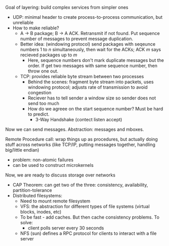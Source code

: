  Goal of layering: build complex services from simpler ones

- UDP: minimal header to create process-to-process communication, but unreliable
- How to make reliable?
  - A $\rightarrow$ B package; B $\rightarrow$ A ACK. Retransmit if not found. Put sequence number of messages to prevent message duplication.
  - Better idea: (windowing protocol) send packages with seqeunce numbers 1 to $n$ simultaneously, then wait for the ACKs; ACK $m$ says recieved packages up to $m$
    - Here, sequence numbers don't mark duplicate messages but the order. If get two messages with same sequence number, then throw one out.
  - TCP: provides reliable byte stream between two processes
    - Behind the scenes: fragment byte stream into packets, uses windowing protocol; adjusts rate of transmission to avoid congestion
    - Reciever has to tell sender a window size so sender does not send too much
    - How do we agreee on the start sequence number? Must be hard to predict.
      - 3-Way Handshake (contect listen accept)

Now we can send messages. Abstraction: messages and mboxes.

Remote Procedure call: wrap things up as procedures, but actually doing stuff across networks (like TCP/IP, putting messages together, handling big/little endian)

- problem: non-atomic failures
- can be used to construct microkernels

Now, we are ready to discuss storage over networks

- CAP Theorem: can get two of the three: consistency, availability, partition-tolerance
- Distributed filesystems:
  - Need to mount remote filesystem
  - VFS: the abstraction for different types of file systems (virtual blocks, inodes, etc)
  - To be fast - add caches. But then cache consistency problems. To solve:
    - client polls server every 30 seconds
  - NFS (sun) defines a RPC protocol for clients to interact with a file server